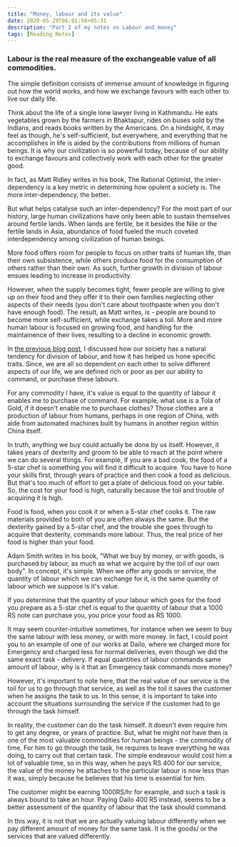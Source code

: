```yaml
---
title: "Money, labour and its value"
date: 2020-05-29T06:01:58+05:31
description: "Part 2 of my notes on Labour and money"
tags: [Reading Notes]
---
```


### Labour is the real measure of the exchangeable value of all commodities.

The simple definition consists of immense amount of knowledge in figuring out how the world works, and how we exchange favours with each other to live our daily life.

Think about the life of a single lone lawyer living in Kathmandu. He eats vegetables grown by the farmers in Bhaktapur, rides on buses sold by the Indians, and reads books written by the Americans. On a hindsight, it may feel as though, he's self-sufficient, but everywhere, and everything that he accomplishes in life is aided by the contributions from millions of human beings. It is why our civilization is so powerful today, because of our ability to exchange favours and collectively work with each other for the greater good.

In fact, as Matt Ridley writes in his book, The Rational Optimist, the inter-dependency is a key metric in determining how opulent a society is. The more inter-dependency, the better.

But what helps catalyse such an inter-dependency? For the most part of our history, large human civilizations have only been able to sustain themselves around fertile lands. When lands are fertile, be it besides the Nile or the fertile lands in Asia, abundance of food fueled the much coveted interdependency among civilization of human beings.

More food offers room for people to focus on other traits of human life, than their own subsistence, while others produce food for the consumption of others rather than their own. As such, further growth in division of labour ensues leading to increase in productivity.

However, when the supply becomes tight, fewer people are willing to give up on their food and they offer it to their own families neglecting other aspects of their needs (you don't care about toothpaste when you don't have enough food). The result, as Matt writes, is - people are bound to become more self-sufficient, while exchange takes a toil. More and more human labour is focused on growing food, and handling for the maintainence of their lives, resulting to a decline in economic growth.

In [the previous blog post](https://www.barunpandey.com/posts/division-of-labour/), I discussed how our society has a natural tendency for division of labour, and how it has helped us hone specific traits. Since, we are all so dependent on each other to solve different aspects of our life, we are defined rich or poor as per our ability to command, or purchase these labours.

For any commodity I have, it's value is equal to the quantity of labour it enables me to purchase of command. For example, what use is a Tola of Gold, if it doesn't enable me to purchase clothes? Those clothes are a production of labour from humans, perhaps in one region of China, with aide from automated machines built by humans in another region within China itself.

In truth, anything we buy could actually be done by us itself. However, it takes years of dexterity and groom to be able to reach at the point where we can do several things. For example, if you are a bad cook, the food of a 5-star chef is something you will find it difficult to acquire. You have to hone your skills first, through years of practice and then cook a food as delicious. But that's too much of effort to get a plate of delicious food on your table. So, the cost for your food is high, naturally because the toil and trouble of acquiring it is high.

Food is food, when you cook it or when a 5-star chef cooks it. The raw materials provided to both of you are often always the same. But the dexterity gained by a 5-star chef, and the trouble she goes through to acquire that dexterity, commands more labour. Thus, the real price of her food is higher than your food.

Adam Smith writes in his book, "What we buy by money, or with goods, is purchased by labour, as much as what we acquire by the toil of our own body". In concept, it's simple. When we offer any goods or service, the quantity of labour which we can exchange for it, is the same quantity of labour which we suppose is it's value.

If you determine that the quantity of your labour which goes for the food you prepare as a 5-star chef is equal to the quantity of labour that a 1000 RS note can purchase you, you price your food as RS 1000.

It may seem counter-intuitive sometimes, for instance when we seem to buy the same labour with less money, or with more money. In fact, I could point you to an example of one of our works at Dailo, where we charged more for Emergency and charged less for normal deliveries, even though we did the same exact task - delivery. If equal quantities of labour commands same amount of labour, why is it that an Emergency task commands more money?

However, it's important to note here, that the real value of our service is the toil for us to go through that service, as well as the toil it saves the customer when he assigns the task to us. In this sense, it is important to take into account the situations surrounding the service if the customer had to go through the task himself.

In reality, the customer can do the task himself. It doesn't even require him to get any degree, or years of practice. But, what he might not have then is one of the most valuable commodities for human beings - the commodity of time. For him to go through the task, he requires to leave everything he was doing, to carry out that certain task. The simple endeavour would cost him a lot of valuable time, so in this way, when he pays RS 400 for our service, the value of the money he attaches to the particular labour is now less than it was, simply because he believes that his time is essential for him.

The customer might be earning 1000RS/hr for example, and such a task is always bound to take an hour. Paying Dailo 400 RS instead, seems to be a better assessment of the quantity of labour that the task should command.

In this way, it is not that we are actually valuing labour differently when we pay different amount of money for the same task. It is the goods/ or the services that are valued differently.
